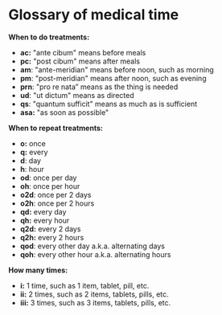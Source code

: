 # Glossary of medical time

**When to do treatments:**

* **ac:** "ante cibum" means before meals
* **pc:** "post cibum" means after meals
* **am**: "ante-meridian" means before noon, such as morning
* **pm**: "post-meridian" means after noon, such as evening
* **prn**: "pro re nata” means as the thing is needed
* **ud**: "ut dictum" means as directed
* **qs**: "quantum sufficit" means as much as is sufficient
* **asa:** "as soon as possible"

**When to repeat treatments:**

* **o:** once
* **q:** every
* **d**: day
* **h**: hour
* **od**: once per day
* **oh**: once per hour
* **o2d**: once per 2 days
* **o2h**: once per 2 hours
* **qd:** every day
* **qh:** every hour
* **q2d:** every 2 days
* **q2h:** every 2 hours
* **qod**: every other day a.k.a. alternating days
* **qoh**: every other hour a.k.a. alternating hours

**How many times:**

* **i:** 1 time, such as 1 item, tablet, pill, etc.
* **ii:** 2 times, such as 2 items, tablets, pills, etc.
* **iii:** 3 times, such as 3 items, tablets, pills, etc.
